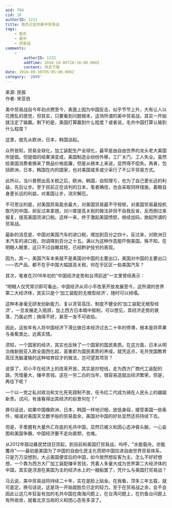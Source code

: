 ```yaml
---
aid: 704
cid: 16
authorID: 1211
title: 胜负已定的美中贸易战
tags:
    - 胜负
    - 美中
    - 贸易战
comments:
    -
        authorID: 1232
        addTime: 2018-10-06T20:18:00.000Z
        content: 垬无下限
date: 2018-09-30T05:05:00.000Z
category: '2049'
---
```


来源: 民报  
作者: 宋亚伯

美中贸易战自今年初点燃至今，表面上因为中国反击，似乎节节上升，大有让人以花撩乱的感觉，但其实，只要看到问题根本，这场所谓的美中贸易战，其实一开始就注定了输赢。剩下的是，美国打算赢到什么程度？或者说，毛共中国打算认输到什么程度？

这里，就先从欧洲，日本，韩国谈起。

众所皆知，贸易全球化，加工装配生产全球化，最早是由自由世界的龙头老大美国所提倡。但提倡的结果演变成，美国制造业纷纷外移，工厂关门，工人失业。虽然给美国消费者换来了商品价格低廉，但是从根本上来说，显然得不偿失。再者，包括欧洲，日本，韩国在内的国家，也对美国或多或少采行了不公平贸易方式。

此所以，当川普祭出高关税之后，欧洲，韩国，自知理亏，也为了自己更长远的利益，先后让步。至于目前正在谈判的日本，笔者确信，也会采取同样措施，着眼自身更长远的利益，对美国让步，消灾解厄。

不可思议的是，对美国贸易盈余最大，对美国贸易最不守规矩，对美国贸易最投机取巧的中国，却反过来拿翘，对川普提高关税的做法非但不自我反省，反而倒过来报复，提高美国货进口税。这样一来，终于激起美国愤怒，继续加码，掀起所谓的贸易战。

最新的消息是，中国对美国汽车的进口税，增加到百分之四十。反过来，对欧洲日本汽车的进口税，则调降到百分之十五。满以为这种作态能吓倒美国，殊不知，在明眼人眼里，这只不过自曝其短，已经黔驴技穷的表现。

因为，其一，美国汽车本来就不是美国对中国的主要出口，美国对中国的主要出口——农产品，都不在乎中国大幅提高关税，何在乎区区一些美国汽车？

其次，笔者在2016年初的“中国经济走势和台湾前途”一文里曾经表示：

“明眼人仅凭常识即可看出，中国经济从邓小平改革开放发展至今，这所谓的世界第二大经济体，其实只是个‘加工装配的无根型经济’，随时可以倾塌。

这种本身毫无研发创新能力、复以贪官高压、制度不健全的‘加工装配无根型经济’，一旦发展走入瓶颈，加上西方日本暗中抵制，可以想见，其经济走势的衰落，乃属必然；搞得不好，甚至一发不可收拾。

因此，这些年有人将中国经济下滑比做日本经济过去二十年的停滞，根本是将苹果与香蕉类比，远离实情。

须知，一个国家的经济，其实也反映了一个国家的国民素质。在这方面，日本从明治维新脱亚入欧全面西化起，首重即为国民素质的养成，就凭这点，毛共党国教育高压洗脑灌输的这种培育奴才的做法，岂可望其项背？

说穿了，邓小平在经济上的改革开放，其实是抄短线，走为西方厂商代工装配的路，凭借量大，赚辛苦钱。这在一穷二白的当年，很容易造就出经济繁荣，但是，再往下呢？

一个以一党之私对政治和文化死死箝制不放，任令红二代成为骑在人民头上的龌龊新贵。试问，有谁看得出其经济的前景何在？”

换句话说，如果中国像欧洲，日本，韩国一样地识相，放低身段，接受美国一些条件，缩减对美国天文数字般的贸易盈余，美国对中国的好处显然还将持续下去。

但是，手里握有大量外汇存底的毛共中国，显然已被义和团心态冲昏头脑，一心妄图和美国争霸，中国经济要不走向衰颓，也难。

从2012年鼓动暴民焚烧日货起，到目前和美国打贸易战，呜呼，“水能载舟，亦能覆舟”——最初是美国为了中国的自由化民主化而把中国拉进自由世界贸易体系，只是万万没想到，大占美国便宜后的中国，如今居然想反客为主。怎么不好好想想，一个靠为西方大厂加工装配赚辛苦钱，凭着人多量大成为世界第二大经济体的中国，其实是浮游在美国为主的经济水上的一艘船罢了，凭什么与美国打贸易战？

马云说，美中贸易战将持续二十年，实在是脸上贴金。在我看，顶多三年五载，就可底定。换句话说，这是场一开始就胜负已定的较力。至于在贸易战之余，会不会因此让这几年狂妄有加的毛共中国在南海问题上，在台湾问题上，在钓鱼台问题上有所收敛，就看北京当局的义和团心态有多深了。
